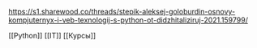 https://s1.sharewood.co/threads/stepik-aleksej-goloburdin-osnovy-kompjuternyx-i-veb-texnologij-s-python-ot-didzhitaliziruj-2021.159799/

[[Python]] [[IT]] [[Курсы]]

